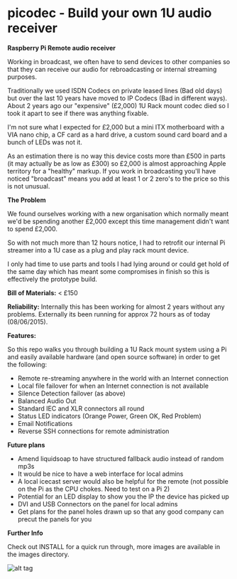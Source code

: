 # picodec - Build your own 1U audio receiver
**Raspberry Pi Remote audio receiver**


Working in broadcast, we often have to send devices to other companies so that
they can receive our audio for rebroadcasting or internal streaming purposes.

Traditionally we used ISDN Codecs on private leased lines (Bad old days) but 
over the last 10 years have moved to IP Codecs (Bad in different ways).  About
2 years ago our "expensive" (£2,000) 1U Rack mount codec died so I took it apart
to see if there was anything fixable.

I'm not sure what I expected for £2,000 but a mini ITX motherboard with a VIA 
nano chip, a CF card as a hard drive, a custom sound card board and a bunch of 
LEDs was not it.

As an estimation there is no way this device costs more than £500 in parts 
(it may actually be as low as £300) so £2,000 is almost approaching Apple 
territory for a "healthy" markup.  If you work in broadcasting you'll have
noticed "broadcast" means you add at least 1 or 2 zero's to the price so this is
not unusual.


**The Problem**

We found ourselves working with a new organisation which normally meant we'd be
spending another £2,000 except this time management didn't want to spend £2,000.

So with not much more than 12 hours notice, I had to retrofit our internal Pi
streamer into a 1U case as a plug and play rack mount device.

I only had time to use parts and tools I had lying around or could get hold of
the same day which has meant some compromises in finish so this is effectively
the prototype build.

**Bill of Materials:** < £150

**Reliability:** Internally this has been working for almost 2 years without
any problems.  Externally its been running for approx 72 hours as of today
(08/06/2015).

**Features:**

So this repo walks you through building a 1U Rack mount system using a Pi and
easily available hardware (and open source software) in order to get the
following:
* Remote re-streaming anywhere in the world with an Internet connection
* Local file failover for when an Internet connection is not available
* Silence Detection failover (as above)
* Balanced Audio Out
* Standard IEC and XLR connectors all round
* Status LED indicators (Orange Power, Green OK, Red Problem)
* Email Notifications
* Reverse SSH connections for remote administration

**Future plans**

* Amend liquidsoap to have structured fallback audio instead of random mp3s
* It would be nice to have a web interface for local admins
* A local icecast server would also be helpful for the remote (not possible
  on the Pi as the CPU chokes.  Need to test on a Pi 2)
* Potential for an LED display to show you the IP the device has picked up
* DVI and USB Connectors on the panel for local admins
* Get plans for the panel holes drawn up so that any good company can precut
  the panels for you

**Further Info**

Check out INSTALL for a quick run through, more images are available in the 
images directory.

![alt tag](https://raw.github.com/waynemerricks/picodec/master/images/IMG_20150605_114416.jpg)
